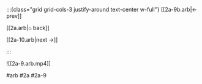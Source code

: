:::{class="grid grid-cols-3 justify-around text-center w-full"}
[[2a-9b.arb|← prev]]

[[2a.arb|⌂ back]]

[[2a-10.arb|next →]]

:::

![[2a-9.arb.mp4]]

#arb #2a #2a-9